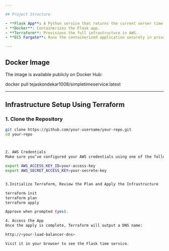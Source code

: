 ```yaml
---

## Project Structure

- **Flask App**: A Python service that returns the current server time.
- **Docker**: Containerizes the Flask app.
- **Terraform**: Provisions the full infrastructure in AWS.
- **ECS Fargate**: Runs the containerized application securely in private subnets.

---
```


## Docker Image

The image is available publicly on Docker Hub:

docker pull tejaskondekar1008/simpletimeservice:latest


---

## Infrastructure Setup Using Terraform

### 1. Clone the Repository

```bash
git clone https://github.com/your-username/your-repo.git
cd your-repo



2. AWS Credentials
Make sure you’ve configured your AWS credentials using one of the following:

export AWS_ACCESS_KEY_ID=your-access-key
export AWS_SECRET_ACCESS_KEY=your-secrete-key


3.Initialize Terraform, Review the Plan and Apply the Infrastructure

terraform init
terraform plan
terraform apply

Approve when prompted (yes).

4. Access the App
Once the apply is complete, Terraform will output a DNS name:

http://<your-load-balancer-dns>

Visit it in your browser to see the Flask time service.


